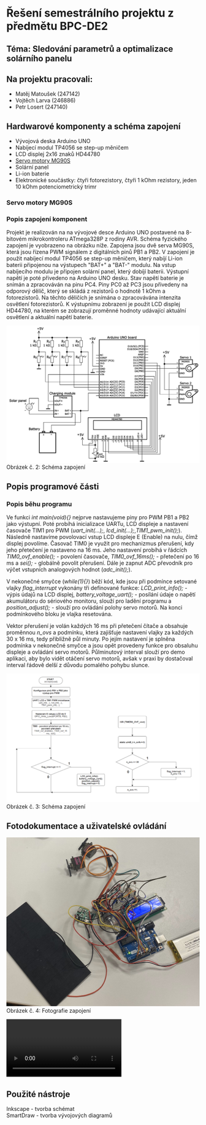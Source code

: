 # Řešení semestrálního projektu z předmětu BPC-DE2

## Téma: Sledování parametrů a optimalizace solárního panelu

## Na projektu pracovali: 

* Matěj Matoušek (247142)
* Vojtěch Larva (246886)
* Petr Losert (247140)


## Hardwarové komponenty a schéma zapojení

* Vývojová deska Arduino UNO
* Nabíjecí modul TP4056 se step-up měničem
* LCD displej 2x16 znaků HD44780
* [Servo motory MG90S](#servo)
* Solární panel
* Li-ion baterie
* Elektronické součástky: čtyři fotorezistory, čtyři 1 kOhm rezistory, jeden 10 kOhm potenciometrický trimr


<a name="servo"></a>
### Servo motory MG90S


  
### Popis zapojení komponent
Projekt je realizován na na vývojové desce Arduino UNO postavené na 8-bitovém mikrokontroleru ATmega328P z rodiny AVR. Schéma fyzického zapojení je vyobrazeno na obrázku níže. Zapojena jsou dvě serva MG90S, která jsou řízena PWM signálem z digitálních pinů PB1 a PB2. V zapojení je použit nabíjecí modul TP4056 se step-up měničem, který nabíjí Li-ion baterii připojenou na výstupech "BAT+" a "BAT-" modulu. Na vstup nabíjecího modulu je připojen solární panel, který dobíjí baterii. Výstupní napětí je poté přivedeno na Arduino UNO desku. Stav napětí baterie je snímán a zpracováván na pinu PC4. Piny PC0 až PC3 jsou přivedeny na odporový dělič, který se skládá z rezistorů o hodnotě 1 kOhm a fotorezistorů. Na těchto děličích je snímána o zpracovávána intenzita osvětlení fotorezistorů. K výstupnímu zobrazení je použit LCD displej HD44780, na kterém se zobrazují proměnné hodnoty udávající aktuální osvětlení a aktuální napětí baterie.        

  ![Schéma zapojení](Schema_zapojeni.png)
Obrázek č. 2: Schéma zapojení 

## Popis programové části

### Popis běhu programu 
Ve funkci _int main(void){}_ nejprve nastavujeme piny pro PWM PB1 a PB2 jako výstupní. Poté probíhá inicializace UARTu, LCD displeje a nastavení časovače TIM1 pro PWM (_uart_init(...);_, _lcd_init(...);_,_TIM1_pwm_init();_). Následně nastavíme povolovací vstup LCD displeje E (Enable) na nulu, čímž displej povolíme. Časovač TIM0 je využit pro mechanizmus přerušení, kdy jeho přetečení je nastaveno na 16 ms. Jeho nastavení probíhá v řádcích _TIM0_ovf_enable();_ - povolení časovače, _TIM0_ovf_16ms();_ - přetečení po 16 ms a _sei();_ - globálně povolit přerušení. Dále je zapnut ADC převodník pro výčet vstupních analogových hodnot (_adc_init();_).  

V nekonečné smyčce (_while(1){}_) běží kód, kde jsou při podmínce setované vlajky  _flag_interrupt_ vykonány tři definované funkce: _LCD_print_info();_ - výpis údajů na LCD displej, _battery_voltage_uart();_ - posílání údaje o napětí akumulátoru do sériového monitoru, slouží pro ladění programu a _position_adjust();_ - slouží pro ovládání polohy servo motorů. Na konci podmínkového bloku je vlajka resetována.

Vektor přerušení je volán každých 16 ms při přetečení čítače a obsahuje proměnnou _n_ovs_ a podmínku, která zajišťuje nastavení vlajky za každých 30 x 16 ms, tedy přibližně půl minuty. Po jejím nastavení je splněna podmínka v nekonečné smyčce a jsou opět provedeny funkce pro obsaluhu displeje a ovládání servo motorů. Půlminutový interval slouží pro demo aplikaci, aby bylo vidět otáčení servo motorů, avšak v praxi by dostačoval interval řádově delší z důvodu pomalého pohybu slunce.   

![Vývojový diagram funkce main(void)](Vyvojovy_diagram.png)
Obrázek č. 3: Schéma zapojení

## Fotodokumentace a uživatelské ovládání
 ![Obrázek zapojení](Foto_zapojeni.jpg)
Obrázek č. 4: Fotografie zapojení


![Video ukázka](20241209_095441000_iOS.mov)

## Použité nástroje 
Inkscape - tvorba schémat  
SmartDraw - tvorba vývojových diagramů 




